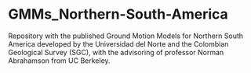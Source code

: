 # GMMs_Northern-South-America

Repository with the published Ground Motion Models for Northern South America developed by the Universidad del Norte and the Colombian Geological Survey (SGC), with the advisoring of professor Norman Abrahamson from UC Berkeley.

